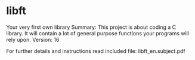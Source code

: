 # libft

Your very first own library
Summary:
This project is about coding a C library.
It will contain a lot of general purpose functions your programs will rely upon.
Version: 16


For further details and instructions read included file:
libft_en.subject.pdf